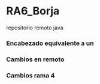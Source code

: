 # RA6_Borja
repositorio remoto java
### Encabezado equivalente a un <h3>
### Cambios en remoto
### Cambios rama 4
